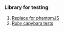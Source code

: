 ### Library for testing

 1. [Replace for phantomJS](https://github.com/segmentio/nightmare)
 2. [Ruby capybara tests](https://medium.com/@mmazur/clean-up-after-your-capybara-1a08b47a499b)

